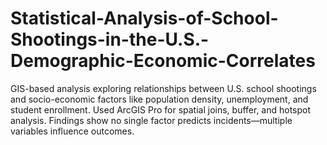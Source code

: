 # Statistical-Analysis-of-School-Shootings-in-the-U.S.-Demographic-Economic-Correlates
GIS-based analysis exploring relationships between U.S. school shootings and socio-economic factors like population density, unemployment, and student enrollment. Used ArcGIS Pro for spatial joins, buffer, and hotspot analysis. Findings show no single factor predicts incidents—multiple variables influence outcomes.
